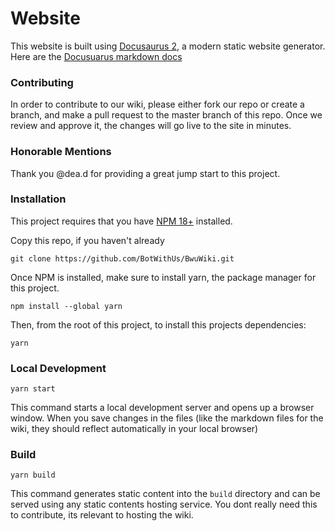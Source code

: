 # Website

This website is built using [Docusaurus 2](https://docusaurus.io/), a modern static website generator.
Here are the [Docusuarus markdown docs](https://docusaurus.io/docs/markdown-features)

### Contributing

In order to contribute to our wiki, please either fork our repo or create a branch, and make a pull request to the master branch of this repo. Once we review and approve it, the changes will go live to the site in minutes.

### Honorable Mentions
Thank you @dea.d for providing a great jump start to this project.

### Installation
This project requires that you  have [NPM 18+](https://nodejs.org/en/blog/release/v18.12.0) installed.

Copy this repo, if you haven't already
```
git clone https://github.com/BotWithUs/BwuWiki.git
```
Once NPM is installed, make sure to install yarn, the package manager for this project.
```
npm install --global yarn
```
Then, from the root of this project, to install this projects dependencies:
```
yarn
```

### Local Development
```
yarn start
```

This command starts a local development server and opens up a browser window. When you save changes in the files (like the markdown files for the wiki, they should reflect automatically in your local browser)

### Build

```
yarn build
```
This command generates static content into the `build` directory and can be served using any static contents hosting service. You dont really need this to contribute, its relevant to hosting the wiki.